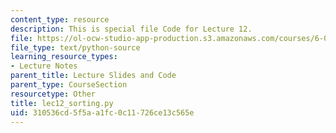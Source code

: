 ```yaml
---
content_type: resource
description: This is special file Code for Lecture 12.
file: https://ol-ocw-studio-app-production.s3.amazonaws.com/courses/6-0001-introduction-to-computer-science-and-programming-in-python-fall-2016/310536cd5f5aa1fc0c11726ce13c565e_lec12_sorting.py
file_type: text/python-source
learning_resource_types:
- Lecture Notes
parent_title: Lecture Slides and Code
parent_type: CourseSection
resourcetype: Other
title: lec12_sorting.py
uid: 310536cd-5f5a-a1fc-0c11-726ce13c565e
---
```

